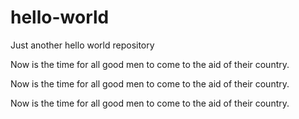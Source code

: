# hello-world
Just another hello world repository

Now is the time for all good men to come to the aid of their country.

Now is the time for all good men to come to the aid of their country.

Now is the time for all good men to come to the aid of their country.
